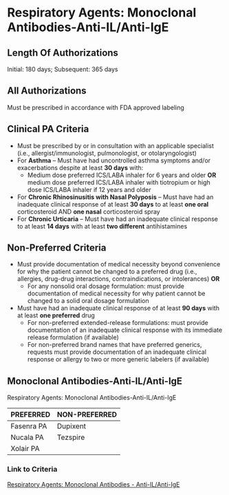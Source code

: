 # Respiratory Agents: Monoclonal Antibodies-Anti-IL/Anti-IgE

## Length Of Authorizations

Initial: 180 days; Subsequent: 365 days

## All Authorizations

Must be prescribed in accordance with FDA approved labeling

## Clinical PA Criteria

-   Must be prescribed by or in consultation with an applicable specialist (i.e., allergist/immunologist, pulmonologist, or otolaryngologist)
-   For **Asthma** – Must have had uncontrolled asthma symptoms and/or exacerbations despite at least **30 days** with:
    -   Medium dose preferred ICS/LABA inhaler for 6 years and older **OR** medium dose preferred ICS/LABA inhaler with tiotropium or high dose ICS/LABA inhaler if 12 years and older
-   For **Chronic Rhinosinusitis with Nasal Polyposis** – Must have had an inadequate clinical response of at least **30 days** to at least **one oral** corticosteroid AND **one nasal** corticosteroid spray
-   For **Chronic Urticaria** – Must have had an inadequate clinical response to at least **14 days** with at least **two different** antihistamines

## Non-Preferred Criteria

-   Must provide documentation of medical necessity beyond convenience for why the patient cannot be changed to a preferred drug (i.e., allergies, drug-drug interactions, contraindications, or intolerances) **OR**
    -   For any nonsolid oral dosage formulation: must provide documentation of medical necessity for why patient cannot be changed to a solid oral dosage formulation
-   Must have had an inadequate clinical response of at least **90 days** with at least **one preferred** drug
    -   For non-preferred extended-release formulations: must provide documentation of an inadequate clinical response with its immediate release formulation (if available)
    -   For non-preferred brand names that have preferred generics, requests must provide documentation of an inadequate clinical response or allergy to two or more generic labelers (if available)

## Monoclonal Antibodies-Anti-IL/Anti-IgE

Respiratory Agents: Monoclonal Antibodies-Anti-IL/Anti-IgE

| PREFERRED  | NON-PREFERRED |
|------------|---------------|
| Fasenra PA | Dupixent      |
| Nucala PA  | Tezspire      |
| Xolair PA  |               |

### Link to Criteria

[Respiratory Agents: Monoclonal Antibodies - Anti-IL/Anti-IgE](https://pharmacy.medicaid.ohio.gov/sites/default/files/20220415_UPDL_Criteria_FINAL_.pdf#page=93)
